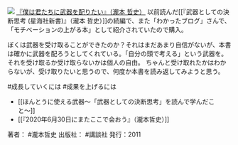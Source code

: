 [![](https://images-fe.ssl-images-amazon.com/images/I/41Orzvr-U9L._SL160_.jpg)](http://www.amazon.co.jp/exec/obidos/ASIN/4062170663/choiyaki81-22/ref=nosim)
[『僕は君たちに武器を配りたい』（瀧本 哲史）](http://www.amazon.co.jp/exec/obidos/ASIN/4062170663/choiyaki81-22/ref=nosim)
以前読んだ[[『武器としての決断思考 (星海社新書)』（瀧本 哲史）]]の続編で、また「わかったブログ」さんで、「モチベーションの上がる本」として紹介されていたので購入。

ぼくは武器を受け取ることができたのか？それはまだあまり自信がないが、本書は確かに武器を配ろうとしてくれている。「自分の頭で考える」という武器を。それを受け取るか受け取らないかは個人の自由。
ちゃんと受け取れたかはわからないが、受け取りたいと思うので、何度か本書を読み返してみようと思う。

#成長していくには #成果を上げるには 

- [[ほんとうに使える武器〜「武器としての決断思考」を読んで学んだこと〜]]
- [[『2020年6月30日にまたここで会おう』（瀧本哲史）]]

著者： #瀧本哲史 
出版社： #講談社
発行：2011